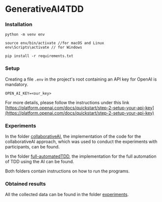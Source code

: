 # GenerativeAI4TDD

### Installation

```
python -m venv env

source env/bin/activate //for macOS and Linux
env\Scripts\activate // for Windows

pip install -r requirements.txt
```

### Setup

Creating a file `.env` in the project's root containing an API key for OpenAI is mandatory.

```
OPEN_AI_KEY=<our_key>
```

For more details, please follow the instructions under this link [https://platform.openai.com/docs/quickstart/step-2-setup-your-api-key](https://platform.openai.com/docs/quickstart/step-2-setup-your-api-key)


### Experiments

In the folder [collaborativeAI](collaborativeAI), the implementation of the code for the collaborativeAI approach, which was used to conduct the experiments with participants, can be found.

In the folder [full-automatedTDD](fully-automatedTDD), the implementation for the full automation of TDD using the AI can be found.

Both folders contain instructions on how to run the programs.


### Obtained results

All the collected data can be found in the folder [experiments](experiments).
